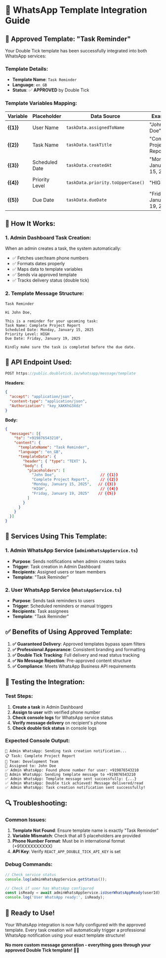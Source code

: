 # 📱 WhatsApp Template Integration Guide

## 🎯 **Approved Template: "Task Reminder"**

Your Double Tick template has been successfully integrated into both WhatsApp services:

### **Template Details:**
- **Template Name**: `Task Reminder`
- **Language**: `en_GB`
- **Status**: ✅ **APPROVED** by Double Tick

### **Template Variables Mapping:**

| Variable | Placeholder | Data Source | Example |
|----------|-------------|-------------|---------|
| **{{1}}** | User Name | `taskData.assignedToName` | "John Doe" |
| **{{2}}** | Task Name | `taskData.taskTitle` | "Complete Project Report" |
| **{{3}}** | Scheduled Date | `taskData.createdAt` | "Monday, January 15, 2025" |
| **{{4}}** | Priority Level | `taskData.priority.toUpperCase()` | "HIGH" |
| **{{5}}** | Due Date | `taskData.dueDate` | "Friday, January 19, 2025" |

## 🚀 **How It Works:**

### **1. Admin Dashboard Task Creation:**
When an admin creates a task, the system automatically:
- ✅ Fetches user/team phone numbers
- ✅ Formats dates properly
- ✅ Maps data to template variables
- ✅ Sends via approved template
- ✅ Tracks delivery status (double tick)

### **2. Template Message Structure:**
```
Task Reminder

Hi John Doe,

This is a reminder for your upcoming task:
Task Name: Complete Project Report
Scheduled Date: Monday, January 15, 2025
Priority Level: HIGH
Due Date: Friday, January 19, 2025

Kindly make sure the task is completed before the due date.
```

## 🔧 **API Endpoint Used:**

```typescript
POST https://public.doubletick.io/whatsapp/message/template
```

**Headers:**
```json
{
  "accept": "application/json",
  "content-type": "application/json",
  "Authorization": "key_XAKKhG3Xdz"
}
```

**Body:**
```json
{
  "messages": [{
    "to": "+919876543210",
    "content": {
      "templateName": "Task Reminder",
      "language": "en_GB",
      "templateData": {
        "header": { "type": "TEXT" },
        "body": { 
          "placeholders": [
            "John Doe",                    // {{1}}
            "Complete Project Report",     // {{2}}
            "Monday, January 15, 2025",   // {{3}}
            "HIGH",                        // {{4}}
            "Friday, January 19, 2025"    // {{5}}
          ]
        }
      }
    }
  }]
}
```

## 📱 **Services Using This Template:**

### **1. Admin WhatsApp Service** (`adminWhatsAppService.ts`)
- **Purpose**: Sends notifications when admin creates tasks
- **Trigger**: Task creation in Admin Dashboard
- **Recipients**: Assigned users or team members
- **Template**: "Task Reminder"

### **2. User WhatsApp Service** (`WhatsAppService.ts`)
- **Purpose**: Sends task reminders to users
- **Trigger**: Scheduled reminders or manual triggers
- **Recipients**: Task assignees
- **Template**: "Task Reminder"

## ✅ **Benefits of Using Approved Template:**

1. **✅ Guaranteed Delivery**: Approved templates bypass spam filters
2. **✅ Professional Appearance**: Consistent branding and formatting
3. **✅ Double Tick Tracking**: Full delivery and read status tracking
4. **✅ No Message Rejection**: Pre-approved content structure
5. **✅ Compliance**: Meets WhatsApp Business API requirements

## 🧪 **Testing the Integration:**

### **Test Steps:**
1. **Create a task** in Admin Dashboard
2. **Assign to user** with verified phone number
3. **Check console logs** for WhatsApp service status
4. **Verify message delivery** on recipient's phone
5. **Check double tick status** in console logs

### **Expected Console Output:**
```
🚀 Admin WhatsApp: Sending task creation notification...
📋 Task: Complete Project Report
👥 Team: Development Team
👤 Assigned to: John Doe
✅ Admin WhatsApp: Found phone number for user: +919876543210
📱 Admin WhatsApp: Sending template message to +919876543210
✅ Admin WhatsApp: Template message sent successfully: {...}
✅ Admin WhatsApp: Double tick achieved! Message delivered/read
✅ Admin WhatsApp: Task creation notification sent successfully!
```

## 🔍 **Troubleshooting:**

### **Common Issues:**
1. **Template Not Found**: Ensure template name is exactly "Task Reminder"
2. **Variable Mismatch**: Check that all 5 placeholders are provided
3. **Phone Number Format**: Must be in international format (+91XXXXXXXXXX)
4. **API Key**: Verify `REACT_APP_DOUBLE_TICK_API_KEY` is set

### **Debug Commands:**
```typescript
// Check service status
console.log(adminWhatsAppService.getStatus());

// Check if user has WhatsApp configured
const isReady = await adminWhatsAppService.isUserWhatsAppReady(userId);
console.log('User WhatsApp ready:', isReady);
```

## 🎉 **Ready to Use!**

Your WhatsApp integration is now fully configured with the approved template. Every task creation will automatically trigger a professional WhatsApp notification using your exact template structure!

**No more custom message generation - everything goes through your approved Double Tick template!** 📱✨










